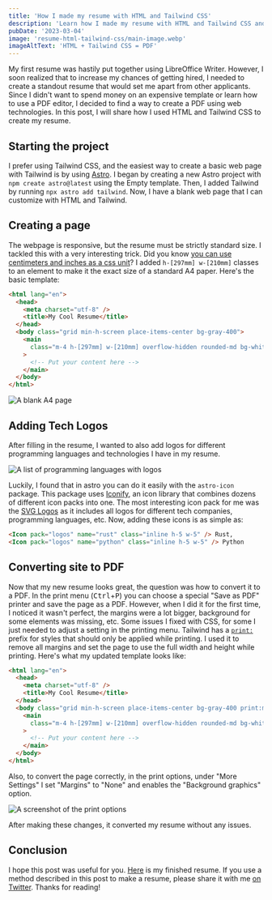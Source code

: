 ```yaml
---
title: 'How I made my resume with HTML and Tailwind CSS'
description: 'Learn how I made my resume with HTML and Tailwind CSS and how you can do the same.'
pubDate: '2023-03-04'
image: 'resume-html-tailwind-css/main-image.webp'
imageAltText: 'HTML + Tailwind CSS = PDF'
---
```


My first resume was hastily put together using LibreOffice Writer. However, I soon realized that to increase my chances of getting hired, I needed to create a standout resume that would set me apart from other applicants. Since I didn't want to spend money on an expensive template or learn how to use a PDF editor, I decided to find a way to create a PDF using web technologies. In this post, I will share how I used HTML and Tailwind CSS to create my resume.

## Starting the project

I prefer using Tailwind CSS, and the easiest way to create a basic web page with Tailwind is by using [Astro](https://astro.build). I began by creating a new Astro project with `npm create astro@latest` using the Empty template. Then, I added Tailwind by running `npx astro add tailwind`. Now, I have a blank web page that I can customize with HTML and Tailwind.

## Creating a page

The webpage is responsive, but the resume must be strictly standard size. I tackled this with a very interesting trick. Did you know [you can use centimeters and inches as a css unit](https://developer.mozilla.org/en-US/docs/Learn/CSS/Building_blocks/Values_and_units#absolute_length_units)? I added `h-[297mm] w-[210mm]` classes to an element to make it the exact size of a standard A4 paper. Here's the basic template:

```html
<html lang="en">
  <head>
    <meta charset="utf-8" />
    <title>My Cool Resume</title>
  </head>
  <body class="grid min-h-screen place-items-center bg-gray-400">
    <main
      class="m-4 h-[297mm] w-[210mm] overflow-hidden rounded-md bg-white p-8 shadow-lg"
    >
      <!-- Put your content here -->
    </main>
  </body>
</html>
```

![A blank A4 page](/images/resume-html-tailwind-css/blank-page.webp)

## Adding Tech Logos

After filling in the resume, I wanted to also add logos for different programming languages and technologies I have in my resume.

![A list of programming languages with logos](/images/resume-html-tailwind-css/icons.webp)

Luckily, I found that in astro you can do it easily with the `astro-icon` package. This package uses [Iconify](https://iconify.design/), an icon library that combines dozens of different icon packs into one. The most interesting icon pack for me was the [SVG Logos](https://icon-sets.iconify.design/logos/) as it includes all logos for different tech companies, programming languages, etc. Now, adding these icons is as simple as:

```html
<Icon pack="logos" name="rust" class="inline h-5 w-5" /> Rust,
<Icon pack="logos" name="python" class="inline h-5 w-5" /> Python
```

## Converting site to PDF

Now that my new resume looks great, the question was how to convert it to a PDF. In the print menu (<kbd>Ctrl</kbd>+<kbd>P</kbd>) you can choose a special "Save as PDF" printer and save the page as a PDF. However, when I did it for the first time, I noticed it wasn't perfect, the margins were a lot bigger, background for some elements was missing, etc. Some issues I fixed with CSS, for some I just needed to adjust a setting in the printing menu. Tailwind has a [`print:`](https://tailwindcss.com/docs/hover-focus-and-other-states#print-styles) prefix for styles that should only be applied while printing. I used it to remove all margins and set the page to use the full width and height while printing. Here's what my updated template looks like:

```html
<html lang="en">
  <head>
    <meta charset="utf-8" />
    <title>My Cool Resume</title>
  </head>
  <body class="grid min-h-screen place-items-center bg-gray-400 print:min-h-0">
    <main
      class="m-4 h-[297mm] w-[210mm] overflow-hidden rounded-md bg-white p-8 shadow-lg print:m-0 print:h-screen print:w-screen print:rounded-none print:shadow-none"
    >
      <!-- Put your content here -->
    </main>
  </body>
</html>
```

Also, to convert the page correctly, in the print options, under "More Settings" I set "Margins" to "None" and enables the "Background graphics" option.

![A screenshot of the print options](/images/resume-html-tailwind-css/print-options.webp)

After making these changes, it converted my resume without any issues.

## Conclusion

I hope this post was useful for you. [Here](https://github.com/ronanru/resume) is my finished resume. If you use a method described in this post to make a resume, please share it with me [on Twitter](https://twitter.com/ryabchikovm). Thanks for reading!
